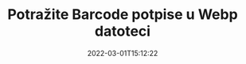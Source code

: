 ---
############################# Static ############################
layout: "auto-gen-signature"
date: 2022-03-01T15:12:22
draft: false
operation: Search
signaturetype: Barcode
fileformat: Webp
productName: .NET
lang: hr
productCode: net
otherformats: pdf doc docx docm dot dotm dotx odt ott rtf xls xlsx xlsm xlsb csv ods ots xltx xltm ppt pptx pps ppsx odp otp potx potm pptm ppsm png jpg bmp gif tiff svg webp wmf
breadcrumb: Search Barcode signatures at Webp with C#

############################# Head ############################
head_title: "Potražite Barcode potpise u datoteci Webp u C#"
head_description: "Upotrijebite .NET za traženje potpisa Barcode u datotekama Webp pomoću nekoliko redaka koda."

############################# Header ############################
title: "Potražite Barcode potpise u Webp datoteci"
description: "Izvorni API za .NET omogućuje pretraživanje potpisa Barcode u već potpisanim Webp datotekama. Izvršite napredno pretraživanje e-potpisa unutar svojih Webp dokumenata pomoću nekoliko redaka koda."
bg_image: "https://cms.admin.containerize.com/templates/aspose/App_Themes/V3/images/bg/header1.png"
bg_overlay: false
button:
    enable: true

############################# SubMenu ############################
submenu:
    enable: true

    left:
        img_alt: "GroupDocs.Signature for .NET"
        image: "https://cms.admin.containerize.com/templates/groupdocs/images/product-logos/90x90-noborder/groupdocsature-net.png"
        product: "GroupDocs.Signature"
        platform: ".NET"



############################# About ############################
about:
    enable: true
    title: "O GroupDocs.Signature for .NET API-ju"
    content: |
        [GroupDocs.Signature for .NET](https://products.groupdocs.com/signature/net/) pruža .NET API za obradu dokumenata koji koriste različite vrste potpisa kao što su tekstovi, slike, digitalni certifikati, crtični kodovi, QR kodovi, pečati ili metapodaci. Korisnici mogu dodavati, brisati, ažurirati, verificirati ili pretraživati ​​elektroničke potpise unutar PDF-ova, MS Word dokumenata, MS Excel radnih knjiga, MS PowerPoint prezentacija, Adobe Photoshop datoteka i raznih formata slika, uz dodatnu podršku za prilagođavanje svojstava potpisa prema potrebi.
    

############################# Steps ############################
steps:
    enable: true
    title_left: "Kako tražiti Barcode potpise u Webp"
    content_left: |
        [GroupDocs.Signature for .NET](https://products.groupdocs.com/signature/net/) programerima proizvoda .NET olakšava traženje potpisa Barcode u datotekama Webp iz njihovih aplikacija implementacijom nekoliko jednostavnih koraka.
        
        * Stvorite novu instancu klase Signature i proslijedite putanju izvornog dokumenta kao parametar konstruktora.
        * Instancirajte SearchOptions objekt prema svojim zahtjevima i odredite opcije pretraživanja.
        * Pozovite metodu Search instance klase Signature i proslijedite joj SearchOptions.
        * Obradite rezultate pretraživanja u skladu s vašim zahtjevima.

    title_right: "Zahtjevi sustava"
    content_right: |
        GroupDocs.Signature for .NET podržani su na svim glavnim platformama i operativnim sustavima. Prije izvršavanja koda u nastavku, provjerite imate li sljedeće preduvjete instalirane na vašem sustavu.

        * Operativni sustavi: Microsoft Windows, Linux, MacOS
        * Razvojna okruženja: Microsoft Visual Studio, Xamarin, MonoDevelop
        * Frameworks: .NET Framework, .NET Standard, .NET Core, Mono
        * Preuzmite najnoviju verziju GroupDocs.Signature for .NET s [Nuget](https://www.nuget.org/packages/groupdocs.signature)
         
    code: |
        ```csharp    
        
        // Set up input Webp file
        string filePath = "input.webp";

        // Instantiate Signature for input file
        using (var signature = new GroupDocs.Signature.Signature(filePath))
        {
                //Create search options
                BarcodeSearchOptions options = new BarcodeSearchOptions()
                {
                    // specify special pages to search on 
                    AllPages = false,
                    // single page number
                    PageNumber = 1,
                    // set up text match type
                    MatchType = TextMatchType.Contains,
                    // specify text pattern to search
                    Text = "Text signature",
                    // return  Barcode images for processing
                    ReturnContent = true,
                    // set up type of returned  Barcode images
                    ReturnContentType = FileType.PNG
                };

                // search for Barcode signatures in Webp document
                List<BarcodeSignature> signatures = signature.Search<BarcodeSignature>(options);

                // process signatures which were found                
                foreach (BarcodeSignature item in signatures)
                {
                    //...
                }
        }

        ```

############################# Demos ############################
demos:
    enable: true
    title: "Potražite Barcode elektroničke potpise Demo uživo"
    content: |
       Potražite u dokumentu različite elektroničke potpise za Webp datoteke upravo sada tako da posjetite [GroupDocs.Signature App](https://products.groupdocs.app/signature/family) web mjesto.

        
############################# More Formats ############################
more_formats:
    enable: true
    title: "Potražite druge Barcode potpise koristeći C#"
    content: |
        "Pretraživanje elektroničkih potpisa u raznim dokumentima. Pronađite potpise jednog od popularnih formata datoteka kao što je prikazano u nastavku."
    format: 
           
       
back_to_top:
    enable: true
---